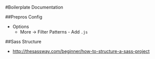 #Boilerplate Documentation

##Prepros Config
 - Options
   - More -> Filter Patterns - Add `.js` 

##Sass Structure
 - http://thesassway.com/beginner/how-to-structure-a-sass-project